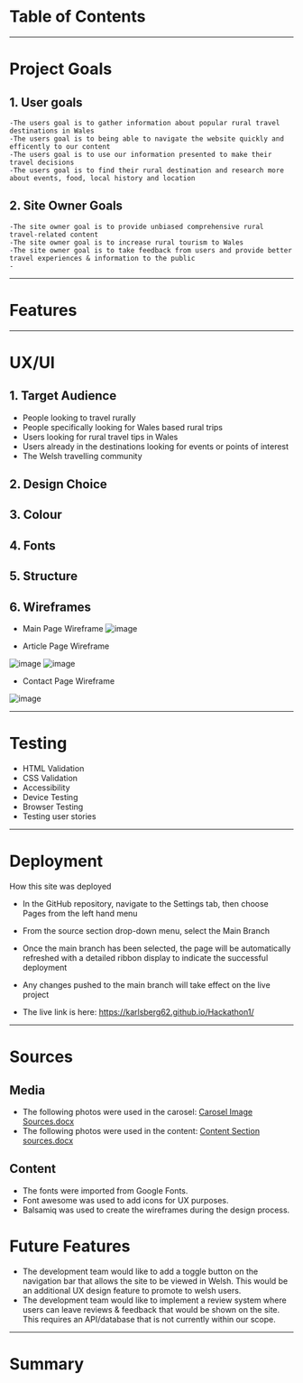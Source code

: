 # Table of Contents #
- - - -
# Project Goals #
## 1. User goals
    -The users goal is to gather information about popular rural travel destinations in Wales
    -The users goal is to being able to navigate the website quickly and efficently to our content
    -The users goal is to use our information presented to make their travel decisions 
    -The users goal is to find their rural destination and research more about events, food, local history and location
    
## 2. Site Owner Goals
    -The site owner goal is to provide unbiased comprehensive rural travel-related content
    -The site owner goal is to increase rural tourism to Wales
    -The site owner goal is to take feedback from users and provide better travel experiences & information to the public
    -
- - - -
# Features #
- - - -
# UX/UI #

   ## 1. Target Audience
  - People looking to travel rurally
  - People specifically looking for Wales based rural trips
  - Users looking for rural travel tips in Wales
  - Users already in the destinations looking for events or points of interest
  - The Welsh travelling community 

  
 ## 2. Design Choice
 ## 3. Colour
 ## 4. Fonts
 ## 5. Structure
 ## 6. Wireframes
    
  - Main Page Wireframe
  ![image](https://github.com/Karlsberg62/Hackathon1/assets/149387764/2dba9214-6f88-4ed3-97f6-741d84b9ec33)

  - Article Page Wireframe
    
  ![image](https://github.com/Karlsberg62/Hackathon1/assets/149387764/9896a627-c591-4829-b0ab-add8ffb007bf)
  ![image](https://github.com/Karlsberg62/Hackathon1/assets/149387764/9f047ef6-5fb3-4394-8fae-22f964d49008)





  - Contact Page Wireframe

   ![image](https://github.com/Karlsberg62/Hackathon1/assets/149387764/ba3ef148-a6e7-43c1-af73-962268604127)



  
- - - -
# Testing #
- HTML Validation
- CSS Validation
- Accessibility
- Device Testing
- Browser Testing
- Testing user stories
- - - -
# Deployment #

How this site was deployed

- In the GitHub repository, navigate to the Settings tab, then choose Pages from the left hand menu 
- From the source section drop-down menu, select the Main Branch
- Once the main branch has been selected, the page will be automatically refreshed with a detailed ribbon display to indicate the successful deployment
- Any changes pushed to the main branch will take effect on the live project

- The live link is here: https://karlsberg62.github.io/Hackathon1/

- - - -
# Sources #

## Media
 - The following photos were used in the carosel: [Carosel Image Sources.docx](https://github.com/Karlsberg62/Hackathon1/files/13889520/Carosel.Image.Sources.docx)
 - The following photos were used in the content: [Content Section sources.docx](https://github.com/Karlsberg62/Hackathon1/files/13889524/Content.Section.sources.docx)

## Content
- The fonts were imported from Google Fonts.
- Font awesome was used to add icons for UX purposes.
- Balsamiq was used to create the wireframes during the design process.

# Future Features #

- The development team would like to add a toggle button on the navigation bar that allows the site to be viewed in Welsh. This would be an additional UX design feature to promote to welsh users.
- The development team would like to implement a review system where users can leave reviews & feedback that would be shown on the site. This requires an API/database that is not currently within our scope.
- - - -
# Summary #
